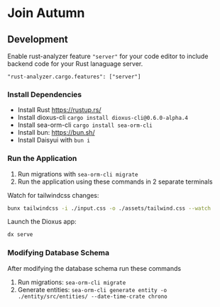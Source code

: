 # Join Autumn

## Development

Enable rust-analyzer feature `"server"` for your code editor to include backend code for your Rust lanaguage server.

`"rust-analyzer.cargo.features": ["server"]`

### Install Dependencies

- Install Rust <https://rustup.rs/>
- Install dioxus-cli `cargo install dioxus-cli@0.6.0-alpha.4`
- Install sea-orm-cli `cargo install sea-orm-cli`
- Install bun: <https://bun.sh/>
- Install Daisyui with `bun i`

### Run the Application

1. Run migrations with `sea-orm-cli migrate`
2. Run the application using these commands in 2 separate terminals

Watch for tailwindcss changes:

```bash
bunx tailwindcss -i ./input.css -o ./assets/tailwind.css --watch
```

Launch the Dioxus app:

```bash
dx serve
```

### Modifying Database Schema

After modifying the database schema run these commands

1. Run migrations: `sea-orm-cli migrate`
2. Generate entities: `sea-orm-cli generate entity -o ./entity/src/entities/ --date-time-crate chrono`
